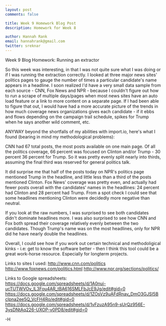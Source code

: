 ```yaml
---
layout: post
comments: false

title: Week 9 Homework Blog Post
description: Homework for Week 8

author: Hannah Rank
email: hannahrank@gmail.com
twitter: sreknar
---
```


Week 9 Blog Homework: Running an extractor

So this week was interesting, in that I was not quite sure what I was doing or if I was running the extraction correctly. I looked at three major news sites' politics pages to gauge the number of times a particular candidate's name appears in a headline. I soon realized I'd have a very small data sample from each source - CNN, Fox News and NPR - because I couldn't figure out how to run a scrape of multiple days/pages when most news sites have an auto load feature or a link to more content on a separate page. If I had been able to figure that out, I would have had a more accurate picture of the trends in how much coverage news organizations gives each candidate - if it ebbs and flows depending on the campaign trail schedule, spikes for Trump when he says another wild comment, etc. 

ANYWAY beyond the shortfalls of my abilities with import.io, here's what I found (bearing in mind my methodological problems):

CNN had 67 total posts, the most posts available on one main page. Of all the politics coverage, 66 percent was focused on Clinton and/or Trump - 30 percent 36 percent for Trump. So it was pretty evenly split nearly into thirds, assuming the final third was reserved for general politics talk.

It did surprise me that half of the posts today on NPR's politics page mentioned Trump in the headline, and little less than a third of the posts mentioned Clinton. Fox News' coverage was pretty even, and actually had fewer posts overall with the candidates' names in the headlines: 24 percent had Clinton and 28 percent had Trump.  From a spot check I could see that some headlines mentioning Clinton were decidedly more negative than neutral. 

If you look at the raw numbers, I was surprised to see both candidates didn't dominate headlines more. I was also surprised to see how CNN and Fox both spread their coverage relatively evenly between the two candidates. Though Trump's name was on the most headlines, only for NPR did he have nearly double the headlines. 

Overall, I could see how if you work out certain technical and methodoligical kinks - i.e: get to know the software better - then I think this tool could be a great work-horse resource. Especially for longterm projects. 

Links to sites I used:
http://www.cnn.com/politics
http://www.foxnews.com/politics.html
http://www.npr.org/sections/politics/

Links to Google spreadsheets: 
https://docs.google.com/spreadsheets/d/1A0nui-ucTUTWVOv_lL3Fou4AR_tBA616SMLFbJcE9Jg/edit#gid=0
https://docs.google.com/spreadsheets/d/1ZOsVz9uAFdRnav_DmO3GJSI5Bclpna2ee5Q_VcFH4Ro/edit#gid=0
https://docs.google.com/spreadsheets/d/1vFzuzA95n9-sUrQz956E-3ysDNtAq226-UXOP-v0PD8/edit#gid=0

-H
